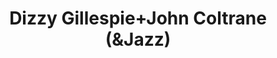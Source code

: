 ---
pid: MP212
title: Dizzy Gillespie+John Coltrane (&Jazz)
location_transcription: 52nd St? Strawberry Mansion
zipcode: '19143'
outside_phl: 
neighborhood: University City
age: '22'
age_range: 20-29
instagram: 
image_file_name: MP_212.jpg
proposal_transcription: Coltrane is the God of the saxophone. Yet his S.M. house is
  in shambles (along w/ the rest of the 'hood...). Dizzy transformed the trumpet &'ran'
  for pres. & he's a Philly boy? How do we honor these world changing & super-spiritual
  figures in their old home, Philly? I'd feel better knowing they watched over and
  blessed our city.
topic: Culture,History,Music,Neighborhoods,Philadelphia,Pop Culture
topic_summary: 0, 0, 0, 0, 0, 0
type: Sculpture Statue
keywords_other: jazz, saxophone, philly born, born and raised, local heroes
credit: Brett
image_labels: 
twitter: 
facebook: 
permalink: "/monuments/mp212/"
layout: item-page
---